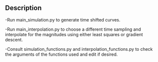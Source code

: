 ## Description

-Run main_simulation.py to generate time shifted curves.

-Run main_interpolation.py to choose a different time sampling and interpolate for the magnitudes using either least squares or gradient descent.
 
-Consult simulation_functions.py and interpolation_functions.py to check the arguments of the functions used and edit if desired.

